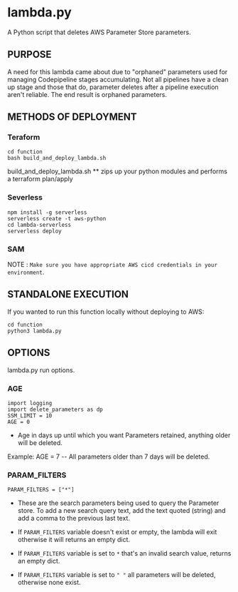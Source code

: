 # lambda.py

A Python script that deletes AWS Parameter Store parameters.

## PURPOSE
A need for this lambda came about due to "orphaned" parameters used for managing Codepipeline stages accumulating. Not all pipelines have a clean up stage and those
that do, parameter deletes after a pipeline execution aren't reliable. The end result is orphaned parameters.


## METHODS OF DEPLOYMENT
### Teraform

```
cd function
bash build_and_deploy_lambda.sh

```

build_and_deploy_lambda.sh
** zips up your python modules and performs a terraform plan/apply


### Severless

```
npm install -g serverless
serverless create -t aws-python
cd lambda-serverless
serverless deploy
```

### SAM

NOTE : `Make sure you have appropriate AWS cicd credentials in your environment`.


## STANDALONE EXECUTION

If you wanted to run this function locally without deploying to AWS:

```
cd function
python3 lambda.py

```

## OPTIONS

lambda.py run options.

### AGE

```
import logging
import delete_parameters as dp
SSM_LIMIT = 10
AGE = 0

```
* Age in days up until which you want Parameters retained, anything older will be deleted.

Example:
AGE = 7   -- All parameters older than 7 days will be deleted.

### PARAM_FILTERS

```
PARAM_FILTERS = ["*"]
``` 
* These are the search parameters being used to query the Parameter store. To add a new search query text,
add the text quoted (string)  and add a comma to the previous last text.

* If `PARAM_FILTERS` variable doesn't exist or empty, the lambda will exit otherwise it will returns an empty dict.

* If `PARAM_FILTERS` variable is set to `*` that's an invalid search value, returns an empty dict.

* If `PARAM_FILTERS` variable is set to `" "` all parameters will be deleted, otherwise none exist.
